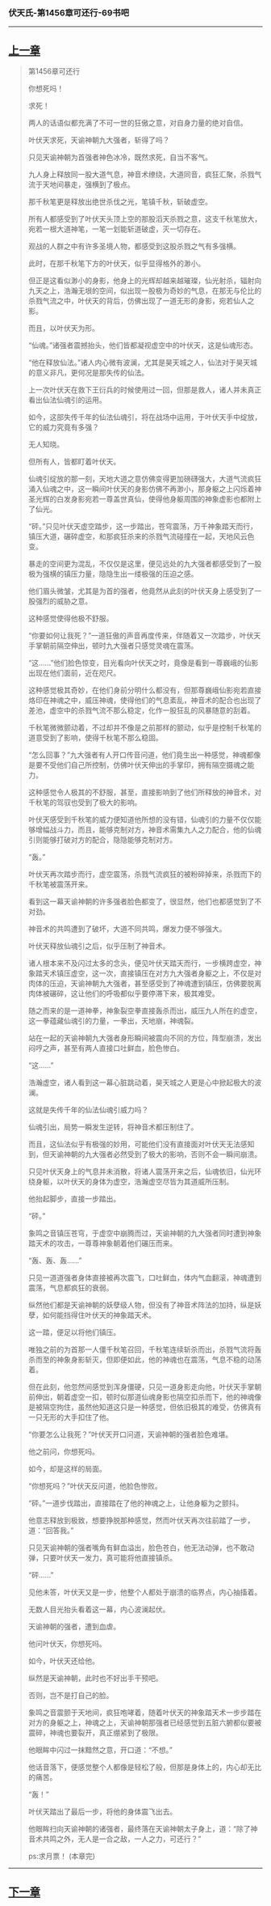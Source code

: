 ### 伏天氏-第1456章可还行-69书吧

--------
[上一章](./8b334c08799db37141046894ecac1b5c.md)
--------


>
>
>
>第1456章可还行
>
>你想死吗！
>
>求死！
>
>两人的话语似都充满了不可一世的狂傲之意，对自身力量的绝对自信。
>
>叶伏天求死，天谕神朝九大强者，斩得了吗？
>
>只见天谕神朝为首强者神色冰冷，既然求死，自当不客气。
>
>九人身上释放同一股大道气息，神音术缭绕，大道同音，疯狂汇聚，杀戮气流于天地间暴走，强横到了极点。
>
>那千秋笔更是释放出绝世杀伐之光，笔镇千秋，斩破虚空。
>
>所有人都感受到了叶伏天头顶上空的那股滔天杀戮之意，这支千秋笔放大，宛若一根大道神笔，一笔一划能斩道破虚，灭一切存在。
>
>观战的人群之中有许多圣境人物，都感受到这股杀戮之气有多强横。
>
>此时，在那千秋笔下方的叶伏天，似乎显得格外的渺小。
>
>但正是这看似渺小的身影，他身上的光辉却越来越璀璨，仙光射杀，辐射向九天之上，浩瀚无垠的空间，似出现一股极为奇妙的气息，在那无与伦比的杀戮气流之中，叶伏天的背后，仿佛出现了一道无形的身影，宛若仙人之影。
>
>而且，以叶伏天为形。
>
>“仙魂。”诸强者震撼抬头，他们皆都凝视虚空中的叶伏天，这是仙魂形态。
>
>“他在释放仙法。”诸人内心微有波澜，尤其是昊天城之人，仙法对于昊天城的意义非凡，更何况是那失传的仙法。
>
>上一次叶伏天在救下王衍兵的时候使用过一回，但那是救人，诸人并未真正看出仙法仙魂引的运用。
>
>如今，这部失传千年的仙法仙魂引，将在战场中运用，于叶伏天手中绽放，它的威力究竟有多强？
>
>无人知晓。
>
>但所有人，皆都盯着叶伏天。
>
>仙魂引绽放的那一刻，天地大道之意仿佛变得更加磅礴强大，大道气流疯狂涌入仙魂之中，这一瞬间叶伏天的身影仿佛不再渺小，那身躯之上闪烁着神圣光辉的白发身影宛若一尊盖世真仙，使得他身躯周围的神象虚影也都附上了仙光。
>
>“砰。”只见叶伏天虚空踏步，这一步踏出，苍穹震荡，万千神象踏天而行，镇压大道，碾碎虚空，和那疯狂杀来的杀戮气流碰撞在一起，天地风云色变。
>
>暴走的空间更为混乱，不仅仅是这里，便见远处的九大强者都感受到了一股极为强横的镇压力量，隐隐生出一缕极强的压迫之感。
>
>他们眉头微皱，尤其是为首的强者，他竟然从此刻的叶伏天身上感受到了一股强烈的威胁之意。
>
>这种感觉使得他极不舒服。
>
>“你要如何让我死？”一道狂傲的声音再度传来，伴随着又一次踏步，叶伏天手掌朝前隔空伸出，顿时九大强者只感觉灵魂在震荡。
>
>“这……”他们脸色惊变，目光看向叶伏天之时，竟像是看到一尊巍峨的仙影出现在他们面前，近在咫尺。
>
>这种感觉极其奇妙，在他们身前分明什么都没有，但那尊巍峨仙影宛若直接烙印在神魂之中，威压神魂，使得他们的气息紊乱，神音术的配合也出现了差池，虚空中的杀戮气流不那么稳定，化作一股狂乱的风暴随意的刮着。
>
>千秋笔微微颤动着，不过却并不像是之前那样的颤动，似乎是控制千秋笔的道意受到了影响，使得千秋笔不那么稳固。
>
>“怎么回事？”九大强者有人开口传音问道，他们竟生出一种感觉，神魂都像是要不受他们自己所控制，仿佛叶伏天伸出的手掌印，拥有隔空摄魂之能力。
>
>这种感觉令人极其的不舒服，甚至，直接影响到了他们所释放的神音术，对千秋笔的驾驭也受到了极大的影响。
>
>叶伏天感受到千秋笔的威力便知道他所想的没有错，仙魂引的力量不仅仅能够增幅战斗力，而且，能够克制对方，神音术需集九人之力配合，他的仙魂引则能够打破对方的配合，隐隐能够克制对方。
>
>“轰。”
>
>叶伏天再次踏步而行，虚空震荡，杀戮气流疯狂的被粉碎掉来，杀戮而下的千秋笔被震荡开来。
>
>看到这一幕天谕神朝的许多强者脸色都变了，很显然，他们也都感觉到了不对劲。
>
>神音术的共鸣遭到了破坏，大道不同共鸣，爆发力便不够强大。
>
>叶伏天释放仙魂引之后，似乎压制了神音术。
>
>诸人根本来不及闪过太多的念头，便见叶伏天踏天而行，一步横跨虚空，神象踏天术镇压虚空，这一次，直接镇压在对方九大强者身躯之上，不仅是对肉体的压迫，天谕神朝九大强者，甚至感受到了神魂遭到镇压，仿佛要脱离肉体被碾碎，这让他们的呼吸都似乎要停滞下来，极其难受。
>
>随之而来的是一道神拳，神象裂空拳直接轰杀而出，威压九人所在的虚空，这一拳蕴藏仙魂引的力量，一拳出，天地崩，神魂裂。
>
>站在一起的天谕神朝九大强者身形瞬间被震向不同的方位，阵型崩溃，发出闷哼之声，甚至有两人直接口吐鲜血，脸色惨白。
>
>“这……”
>
>浩瀚虚空，诸人看到这一幕心脏跳动着，昊天城之人更是心中掀起极大的波澜。
>
>这就是失传千年的仙法仙魂引威力吗？
>
>仙魂引出，局势一瞬发生逆转，将神音术都压制住了。
>
>而且，这仙法似乎有极强的妙用，可能他们没有直接面对叶伏天无法感知到，但天谕神朝的九大强者必然受到了极大的影响，否则不会一瞬间崩溃。
>
>只见叶伏天身上的气息并未消散，将诸人震荡开来之后，仙魂依旧，仙光环绕身躯，以叶伏天的身体为虚空，浩瀚虚空尽皆为其道威所压制。
>
>他抬起脚步，直接一步踏出。
>
>“砰。”
>
>象鸣之音镇压苍穹，于虚空中崩腾而过，天谕神朝的九大强者同时遭到神象踏天术的攻击，一尊尊神象朝着他们碾压而来。
>
>“轰、轰、轰……”
>
>只见一道道强者身体直接被再次震飞，口吐鲜血，体内气血翻滚，神魂遭到震荡，气息都疯狂的衰弱。
>
>纵然他们都是天谕神朝的妖孽级人物，但没有了神音术阵法的加持，纵是妖孽，如何能挡得住叶伏天的神象踏天术。
>
>这一踏，便足以将他们镇压。
>
>唯独之前的为首那一人僵千秋笔召回，千秋笔连续斩杀而出，杀戮气流将轰杀而至的神象身影斩灭，但即便如此，他的神魂也在震荡，气息不稳的动荡着。
>
>但在此刻，他忽然间感觉到浑身僵硬，只见一道身影走向他，叶伏天手掌朝前伸出，朝着虚空一扣，顿时似那道仙魂身影也隔空扣杀而下，他的神魂像是被隔空拘住，虽然他知道这只是一种感觉，但依旧极其的难受，仿佛真有一只无形的大手扣住了他。
>
>“你要怎么让我死？”叶伏天开口问道，天谕神朝的强者脸色难堪。
>
>他之前问，你想死吗。
>
>如今，却是这样的局面。
>
>“你想死吗？”叶伏天反问道，他脸色惨败。
>
>“砰。”一道步伐踏出，直接踏在了他的神魂之上，让他身躯为之颤抖。
>
>他意志释放到极致，想要挣脱那种感觉，然而叶伏天再次往前踏了一步，道：“回答我。”
>
>只见天谕神朝的强者嘴角有鲜血溢出，脸色苍白，他无法动弹，也不敢动弹，只要叶伏天一发力，真可能将他直接镇杀。
>
>“砰……”
>
>见他未答，叶伏天又是一步，他整个人都处于崩溃的临界点，内心抽搐着。
>
>无数人目光抬头看着这一幕，内心波澜起伏。
>
>天谕神朝的强者，遭到血虐。
>
>他问叶伏天，你想死吗。
>
>如今，叶伏天还给他。
>
>纵然是天谕神朝，此时也不好出手干预吧。
>
>否则，岂不是打自己的脸。
>
>象鸣之音震颤于天地间，疯狂咆哮着，随着叶伏天的神象踏天术一步步踏在对方的身躯之上，神魂之上，天谕神朝那强者已经感觉到五脏六腑都似要被震碎，神魂也要裂开，真正绷紧到了极限。
>
>他眼眸中闪过一抹黯然之意，开口道：“不想。”
>
>他话音落下，便感觉整个人都像是轻松了般，但那是身体上的，内心却无比的痛苦。
>
>“轰！”
>
>叶伏天踏出了最后一步，将他的身体震飞出去。
>
>他眼眸扫向天谕神朝的诸强者，最终落在天谕神朝太子身上，道：“除了神音术共鸣之外，无人是一合之敌，一人之力，可还行？”
>
>ps:求月票！
>(本章完)
>
>

--------
[下一章](./c01d3d2b9324cda2c75173ff44799ac0.md)
--------

